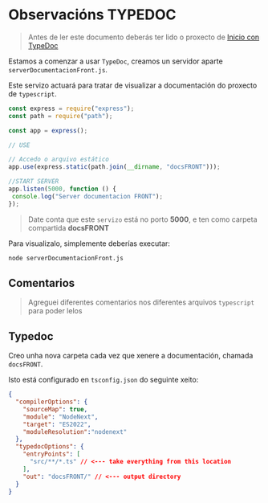 # Observacións TYPEDOC
> Antes de ler este documento deberás ter lido o proxecto de 
[Inicio con TypeDoc]("[text](https://github.com/cursosisraelsp/InicioConTypeDoc)")

Estamos a comenzar a usar `TypeDoc`, creamos un servidor aparte `serverDocumentacionFront.js`.

Este servizo actuará para tratar de visualizar a documentación do proxecto de `typescript`.

```javascript
const express = require("express");
const path = require("path");

const app = express();

// USE

// Accedo o arquivo estático
app.use(express.static(path.join(__dirname, "docsFRONT")));

//START SERVER
app.listen(5000, function () {
 console.log("Server documentacion FRONT");
});
```
> Date conta que este `servizo` está no porto **5000**, e ten como carpeta compartida **docsFRONT**

Para visualizalo, simplemente deberías executar:

```bash
node serverDocumentacionFront.js
```

## Comentarios 
> Agreguei diferentes comentarios nos diferentes arquivos `typescript` para poder lelos
## Typedoc

Creo unha nova carpeta cada vez que xenere a documentación, chamada `docsFRONT`.

Isto está configurado en `tsconfig.json` do seguinte xeito:

```json
{
  "compilerOptions": {
    "sourceMap": true,
    "module": "NodeNext",
    "target": "ES2022",
    "moduleResolution":"nodenext"
  },
  "typedocOptions": {
    "entryPoints": [
      "src/**/*.ts" // <--- take everything from this location
    ],
    "out": "docsFRONT/" // <--- output directory
  }
}
```